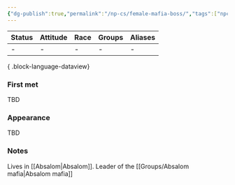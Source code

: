 ```yaml
---
{"dg-publish":true,"permalink":"/np-cs/female-mafia-boss/","tags":["npc"],"dgShowBacklinks":true,"dgShowLocalGraph":true,"noteIcon":"npc","created":"2024-01-02T17:41:47.065+01:00","updated":"2024-01-18T10:46:03.633+01:00"}
---
```


| Status | Attitude | Race | Groups | Aliases |
| ------ | -------- | ---- | ------ | ------- |
| \-     | \-       | \-   | \-     | \-      |

{ .block-language-dataview}
### First met
TBD
### Appearance
TBD
### Notes
Lives in [[Absalom\|Absalom]]. Leader of the [[Groups/Absalom mafia\|Absalom mafia]]